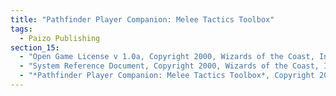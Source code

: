```yaml
---
title: "Pathfinder Player Companion: Melee Tactics Toolbox"
tags:
  - Paizo Publishing
section_15:
  - "Open Game License v 1.0a, Copyright 2000, Wizards of the Coast, Inc."
  - "System Reference Document, Copyright 2000, Wizards of the Coast, Inc.; Authors Jonathan Tweet, Monte Cook, Skip Williams, based on material by E. Gary Gygax and Dave Arneson."
  - "*Pathfinder Player Companion: Melee Tactics Toolbox*, Copyright 2015, Paizo Inc.; Authors: Paris Crenshaw, Ron Lundeen, and David Schwartz."
---
```

